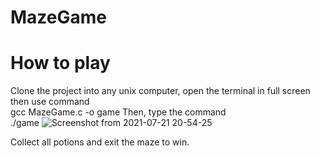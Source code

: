 # MazeGame

# How to play
Clone the project into any unix computer, open the terminal in full screen then use command\
gcc MazeGame.c -o game
Then, type the command\
./game
![Screenshot from 2021-07-21 20-54-25](https://user-images.githubusercontent.com/65914195/126515535-4fe519eb-05fd-4157-b1f7-2781e9d57c4d.png)

Collect all potions and exit the maze to win.
